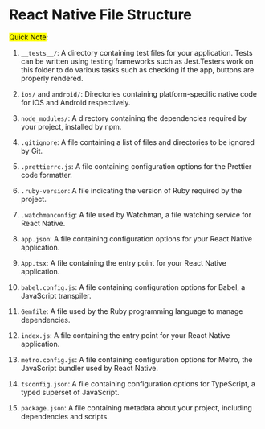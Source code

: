 # React Native File Structure

<mark>Quick Note</mark>:

1. `__tests__/`: A directory containing test files for your application. Tests can be written using testing frameworks such as Jest.Testers work on this folder to do various tasks such as checking if the app, buttons are properly rendered.
    
2. `ios/` and `android/`: Directories containing platform-specific native code for iOS and Android respectively.
    
3. `node_modules/`: A directory containing the dependencies required by your project, installed by npm.
    
4. `.gitignore`: A file containing a list of files and directories to be ignored by Git.
    
5. `.prettierrc.js`: A file containing configuration options for the Prettier code formatter.
    
6. `.ruby-version`: A file indicating the version of Ruby required by the project.
    
7. `.watchmanconfig`: A file used by Watchman, a file watching service for React Native.
    
8. `app.json`: A file containing configuration options for your React Native application.
    
9. `App.tsx`: A file containing the entry point for your React Native application.
    
10. `babel.config.js`: A file containing configuration options for Babel, a JavaScript transpiler.
    
11. `Gemfile`: A file used by the Ruby programming language to manage dependencies.
    
12. `index.js`: A file containing the entry point for your React Native application.
    
13. `metro.config.js`: A file containing configuration options for Metro, the JavaScript bundler used by React Native.
    
14. `tsconfig.json`: A file containing configuration options for TypeScript, a typed superset of JavaScript.
    
15. `package.json`: A file containing metadata about your project, including dependencies and scripts.